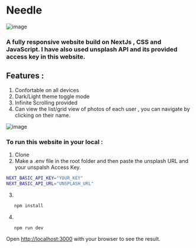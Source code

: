 
# Needle

![image](https://github.com/Denver04/Groww/assets/87076425/9caa769a-5d27-4d59-a955-572bc9990ffa)

### A fully responsive website build on NextJs , CSS and JavaScript. I have also used unsplash API and its provided access key in this website.

## Features :  
  1. Confortable on all devices
  2. Dark/Light theme toggle mode
  3. Infinite Scrolling provided
  4. Can view the list/grid view of photos of each user , you can navigate by clicking on their name.

 ![image](https://github.com/Denver04/Groww/assets/87076425/84fdff0e-7042-4028-b152-db9f2da289dc)


### To run this website in your local :
  1. Clone
  2. Make a .env file in the root folder and then paste the unsplash URL and your unspalsh Access Key.
```bash
NEXT_BASIC_API_KEY="YOUR_KEY"
NEXT_BASIC_API_URL="UNSPLASH_URL"
```
  3.
  ```bash
     npm install
  ```

  4.
  ```bash
     npm run dev
   ```

Open [http://localhost:3000](http://localhost:3000) with your browser to see the result.

